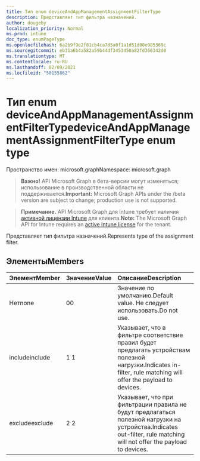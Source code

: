 ```yaml
---
title: Тип enum deviceAndAppManagementAssignmentFilterType
description: Представляет тип фильтра назначений.
author: dougeby
localization_priority: Normal
ms.prod: intune
doc_type: enumPageType
ms.openlocfilehash: 6a2b9f9e2f01cb4ca7d5a0f1a1d51d00e985369c
ms.sourcegitcommit: eb31a6b4a582a59b44df3453450a82fd366342d0
ms.translationtype: MT
ms.contentlocale: ru-RU
ms.lasthandoff: 02/09/2021
ms.locfileid: "50155862"
---
```

# <a name="deviceandappmanagementassignmentfiltertype-enum-type"></a><span data-ttu-id="2724a-103">Тип enum deviceAndAppManagementAssignmentFilterType</span><span class="sxs-lookup"><span data-stu-id="2724a-103">deviceAndAppManagementAssignmentFilterType enum type</span></span>

<span data-ttu-id="2724a-104">Пространство имен: microsoft.graph</span><span class="sxs-lookup"><span data-stu-id="2724a-104">Namespace: microsoft.graph</span></span>

> <span data-ttu-id="2724a-105">**Важно!** API Microsoft Graph в бета-версии могут изменяться; использование в производственной области не поддерживается.</span><span class="sxs-lookup"><span data-stu-id="2724a-105">**Important:** Microsoft Graph APIs under the /beta version are subject to change; production use is not supported.</span></span>

> <span data-ttu-id="2724a-106">**Примечание.** API Microsoft Graph для Intune требует наличия [активной лицензии Intune](https://go.microsoft.com/fwlink/?linkid=839381) для клиента.</span><span class="sxs-lookup"><span data-stu-id="2724a-106">**Note:** The Microsoft Graph API for Intune requires an [active Intune license](https://go.microsoft.com/fwlink/?linkid=839381) for the tenant.</span></span>

<span data-ttu-id="2724a-107">Представляет тип фильтра назначений.</span><span class="sxs-lookup"><span data-stu-id="2724a-107">Represents type of the assignment filter.</span></span>

## <a name="members"></a><span data-ttu-id="2724a-108">Элементы</span><span class="sxs-lookup"><span data-stu-id="2724a-108">Members</span></span>
|<span data-ttu-id="2724a-109">Элемент</span><span class="sxs-lookup"><span data-stu-id="2724a-109">Member</span></span>|<span data-ttu-id="2724a-110">Значение</span><span class="sxs-lookup"><span data-stu-id="2724a-110">Value</span></span>|<span data-ttu-id="2724a-111">Описание</span><span class="sxs-lookup"><span data-stu-id="2724a-111">Description</span></span>|
|:---|:---|:---|
|<span data-ttu-id="2724a-112">Нет</span><span class="sxs-lookup"><span data-stu-id="2724a-112">none</span></span>|<span data-ttu-id="2724a-113">0</span><span class="sxs-lookup"><span data-stu-id="2724a-113">0</span></span>|<span data-ttu-id="2724a-114">Значение по умолчанию.</span><span class="sxs-lookup"><span data-stu-id="2724a-114">Default value.</span></span> <span data-ttu-id="2724a-115">Не следует использовать.</span><span class="sxs-lookup"><span data-stu-id="2724a-115">Do not use.</span></span>|
|<span data-ttu-id="2724a-116">include</span><span class="sxs-lookup"><span data-stu-id="2724a-116">include</span></span>|<span data-ttu-id="2724a-117">1 </span><span class="sxs-lookup"><span data-stu-id="2724a-117">1</span></span>|<span data-ttu-id="2724a-118">Указывает, что в фильтре соответствие правил будет предлагать устройствам полезной нагрузки.</span><span class="sxs-lookup"><span data-stu-id="2724a-118">Indicates in-filter, rule matching will offer the payload to devices.</span></span>|
|<span data-ttu-id="2724a-119">exclude</span><span class="sxs-lookup"><span data-stu-id="2724a-119">exclude</span></span>|<span data-ttu-id="2724a-120">2 </span><span class="sxs-lookup"><span data-stu-id="2724a-120">2</span></span>|<span data-ttu-id="2724a-121">Указывает, что при фильтрации правила не будут предлагаться полезной нагрузки на устройства.</span><span class="sxs-lookup"><span data-stu-id="2724a-121">Indicates out-filter, rule matching will not offer the payload to devices.</span></span>|





